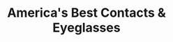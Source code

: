 ---
title: "America's Best Contacts & Eyeglasses"
url: /boulder/americas-best-contacts-and-eyeglasses/
shop: optician
---